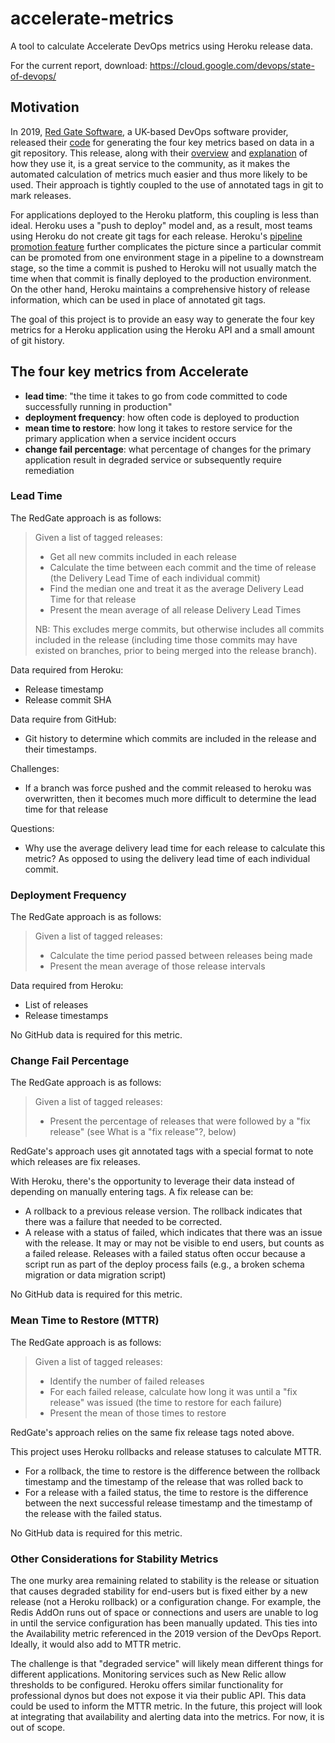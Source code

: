 # accelerate-metrics
A tool to calculate Accelerate DevOps metrics using Heroku release data.

For the current report, download: https://cloud.google.com/devops/state-of-devops/

## Motivation

In 2019, [Red Gate Software](https://www.red-gate.com/), a UK-based DevOps software provider, released their [code](https://github.com/red-gate/RedGate.Metrics) for generating the four key metrics based on data in a git repository.  This release, along with their [overview](https://medium.com/ingeniouslysimple/forget-dumb-productivity-measures-focus-on-software-delivery-performance-with-the-four-key-3ad0e045e5b8) and [explanation](https://medium.com/ingeniouslysimple/learning-from-the-accelerate-four-key-metrics-91725675e30a) of how they use it, is a great service to the community, as it makes the automated calculation of metrics much easier and thus more likely to be used.  Their approach is tightly coupled to the use of annotated tags in git to mark releases.

For applications deployed to the Heroku platform, this coupling is less than ideal.  Heroku uses a "push to deploy" model and, as a result, most teams using Heroku do not create git tags for each release.  Heroku's [pipeline promotion feature](https://devcenter.heroku.com/articles/pipelines#promoting) further complicates the picture since a particular commit can be promoted from one environment stage in a pipeline to a downstream stage, so the time a commit is pushed to Heroku will not usually match the time when that commit is finally deployed to the production environment.  On the other hand, Heroku maintains a comprehensive history of release information, which can be used in place of annotated git tags.

The goal of this project is to provide an easy way to generate the four key metrics for a Heroku application using the Heroku API and a small amount of git history.

## The four key metrics from Accelerate

- **lead time**: "the time it takes to go from code committed to code successfully running in production"
- **deployment frequency**: how often code is deployed to production
- **mean time to restore**: how long it takes to restore service for the primary application when a service incident occurs
- **change fail percentage**: what percentage of changes for the primary application result in degraded service or subsequently require remediation

### Lead Time

The RedGate approach is as follows:

> Given a list of tagged releases:
> 
> * Get all new commits included in each release
> * Calculate the time between each commit and the time of release (the Delivery Lead Time of each individual commit)
> * Find the median one and treat it as the average Delivery Lead Time for that release
> * Present the mean average of all release Delivery Lead Times
>
> NB: This excludes merge commits, but otherwise includes all commits included in the release (including time those commits may have existed on branches, prior to being merged into the release branch).

Data required from Heroku:
* Release timestamp
* Release commit SHA

Data require from GitHub:
* Git history to determine which commits are included in the release and their timestamps.

Challenges: 
* If a branch was force pushed and the commit released to heroku was overwritten, then it becomes much more difficult to determine the lead time for that release

Questions:
* Why use the average delivery lead time for each release to calculate this metric?  As opposed to using the delivery lead time of each individual commit.

### Deployment Frequency

The RedGate approach is as follows:

> Given a list of tagged releases:
>  
> * Calculate the time period passed between releases being made
> * Present the mean average of those release intervals

Data required from Heroku:
* List of releases
* Release timestamps

No GitHub data is required for this metric.

### Change Fail Percentage

The RedGate approach is as follows:

> Given a list of tagged releases:
>
> * Present the percentage of releases that were followed by a "fix release" (see What is a "fix release"?, below)

RedGate's approach uses git annotated tags with a special format to note which releases are fix releases.

With Heroku, there's the opportunity to leverage their data instead of depending on manually entering tags. A fix release can be:
* A rollback to a previous release version.  The rollback indicates that there was a failure that needed to be corrected.
* A release with a status of failed, which indicates that there was an issue with the release.  It may or may not be visible to end users, but counts as a failed release.  Releases with a failed status often occur because a script run as part of the deploy process fails (e.g., a broken schema migration or data migration script)

No GitHub data is required for this metric.

### Mean Time to Restore (MTTR)

The RedGate approach is as follows:

> Given a list of tagged releases:
>
> * Identify the number of failed releases
> * For each failed release, calculate how long it was until a "fix release" was issued (the time to restore for each failure)
> * Present the mean of those times to restore

RedGate's approach relies on the same fix release tags noted above.

This project uses Heroku rollbacks and release statuses to calculate MTTR.
* For a rollback, the time to restore is the difference between the rollback timestamp and the timestamp of the release that was rolled back to
* For a release with a failed status, the time to restore is the difference between the next successful release timestamp and the timestamp of the release with the failed status.

No GitHub data is required for this metric.

### Other Considerations for Stability Metrics

The one murky area remaining related to stability is the release or situation that causes degraded stability for end-users but is fixed either by a new release (not a Heroku rollback) or a configuration change.  For example, the Redis AddOn runs out of space or connections and users are unable to log in until the service configuration has been manually updated.  This ties into the Availability metric referenced in the 2019 version of the DevOps Report.  Ideally, it would also add to MTTR metric.

The challenge is that "degraded service" will likely mean different things for different applications.  Monitoring services such as New Relic allow thresholds to be configured.  Heroku offers similar functionality for professional dynos but does not expose it via their public API.  This data could be used to inform the MTTR metric.  In the future, this project will look at integrating that availability and alerting data into the metrics.  For now, it is out of scope.
